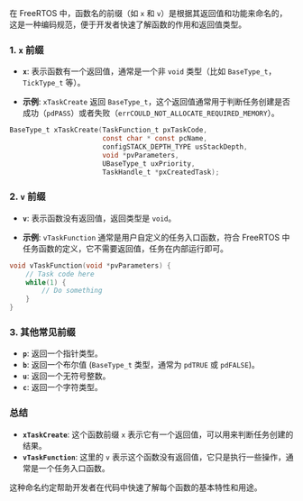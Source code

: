 在 FreeRTOS 中，函数名的前缀（如 `x` 和 `v`）是根据其返回值和功能来命名的，这是一种编码规范，便于开发者快速了解函数的作用和返回值类型。

### 1. **`x` 前缀**

-   **`x`**: 表示函数有一个返回值，通常是一个非 `void` 类型（比如 `BaseType_t`，`TickType_t` 等）。
    
-   **示例**: `xTaskCreate` 返回 `BaseType_t`，这个返回值通常用于判断任务创建是否成功（`pdPASS`）或者失败（`errCOULD_NOT_ALLOCATE_REQUIRED_MEMORY`）。
```c
BaseType_t xTaskCreate(TaskFunction_t pxTaskCode,
                       const char * const pcName,
                       configSTACK_DEPTH_TYPE usStackDepth,
                       void *pvParameters,
                       UBaseType_t uxPriority,
                       TaskHandle_t *pxCreatedTask);

```

### 2. **`v` 前缀**

-   **`v`**: 表示函数没有返回值，返回类型是 `void`。
    
-   **示例**: `vTaskFunction` 通常是用户自定义的任务入口函数，符合 FreeRTOS 中任务函数的定义，它不需要返回值，任务在内部运行即可。
```c
void vTaskFunction(void *pvParameters) {
    // Task code here
    while(1) {
        // Do something
    }
}
```

### 3. **其他常见前缀**

-   **`p`**: 返回一个指针类型。
-   **`b`**: 返回一个布尔值 (`BaseType_t` 类型，通常为 `pdTRUE` 或 `pdFALSE`)。
-   **`u`**: 返回一个无符号整数。
-   **`c`**: 返回一个字符类型。

### 总结
-   **`xTaskCreate`**: 这个函数前缀 `x` 表示它有一个返回值，可以用来判断任务创建的结果。
-   **`vTaskFunction`**: 这里的 `v` 表示这个函数没有返回值，它只是执行一些操作，通常是一个任务入口函数。

这种命名约定帮助开发者在代码中快速了解每个函数的基本特性和用途。